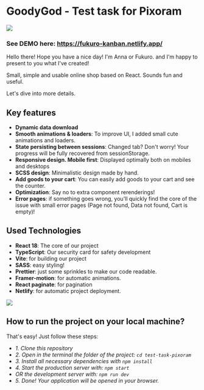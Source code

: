 # GoodyGod - Test task for Pixoram

![](https://imgur.com/Tj3ohT6.gif)

### See DEMO here: https://fukuro-kanban.netlify.app/

Hello there! Hope you have a nice day!
I'm Anna or Fukuro. and I'm happy to present to you what I've created!

Small, simple and usable online shop based on React. Sounds fun and useful.

Let's dive into more details.

 ## Key features

- **Dynamic data download**
- **Smooth animations & loaders**: To improve UI, I added small cute animations and loaders.
- **State persisting between sessions**: Changed tab? Don't worry! Your progress will be fully recovered from sessionStorage.
- **Responsive design. Mobile first**: Displayed optimally both on mobiles and desktops
- **SCSS design**: Minimalistic design made by hand.
- **Add goods to your cart**: You can easily add goods to your cart and see the counter.
- **Optimization**: Say no to extra component rerenderings!
- **Error pages**: if something goes wrong, you'll quickly find the core of the issue with small error pages (Page not found, Data not found, Cart is empty)!

## Used Technologies
- **React 18**: The core of our project
- **TypeScript**: Our security card for safety development
- **Vite**: for building our project
- **SASS**: easy styling!
- **Prettier**: just some sprinkles to make our code readable.
- **Framer-motion**: for automatic animations.
- **React paginate**: for pagination
- **Netlify**: for automatic project deployment.

![](https://imgur.com/KtbGbdT.gif)

## How to run the project on your local machine?

That's easy! Just follow these steps:

- *1. Clone this repository*
- *2. Open in the terminal the folder of the project: `cd test-task-pixoram`*
- *3. Install all necessary dependencies with `npm install`*
- *4. Start the production server with: `npm start`*
- *OR the development server with: `npm run dev`*
- *5. Done! Your application will be opened in your browser.*
